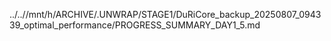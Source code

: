 ../..//mnt/h/ARCHIVE/.UNWRAP/STAGE1/DuRiCore_backup_20250807_094339_optimal_performance/PROGRESS_SUMMARY_DAY1_5.md